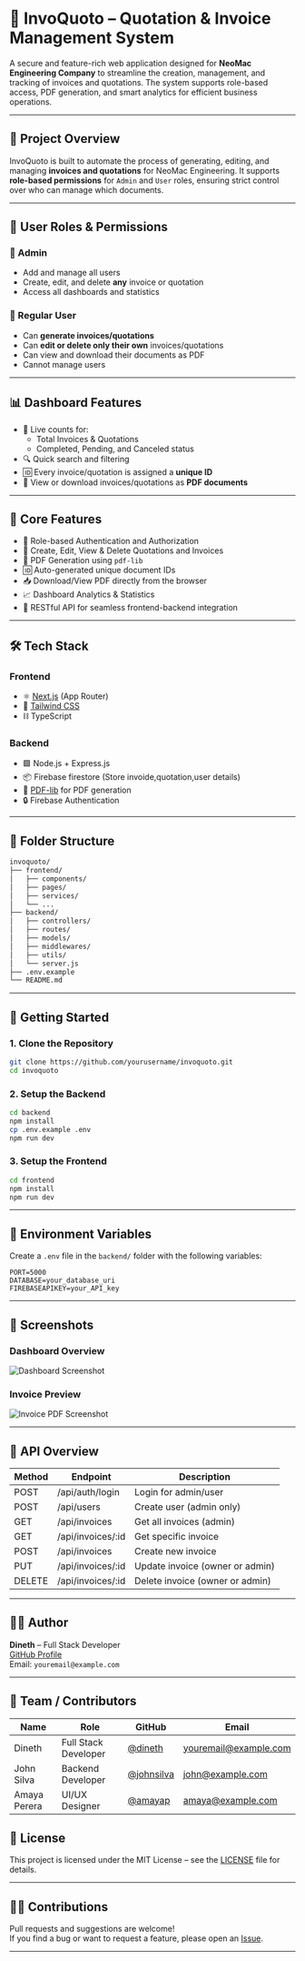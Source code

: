 # 🧾 InvoQuoto – Quotation & Invoice Management System

A secure and feature-rich web application designed for **NeoMac Engineering Company** to streamline the creation, management, and tracking of invoices and quotations. The system supports role-based access, PDF generation, and smart analytics for efficient business operations.

---

## 🏢 Project Overview

InvoQuoto is built to automate the process of generating, editing, and managing **invoices and quotations** for NeoMac Engineering. It supports **role-based permissions** for `Admin` and `User` roles, ensuring strict control over who can manage which documents.

---

## 👥 User Roles & Permissions

### 🔐 Admin
- Add and manage all users
- Create, edit, and delete **any** invoice or quotation
- Access all dashboards and statistics

### 👤 Regular User
- Can **generate invoices/quotations**
- Can **edit or delete only their own** invoices/quotations
- Can view and download their documents as PDF
- Cannot manage users

---

## 📊 Dashboard Features

- 📌 Live counts for:
  - Total Invoices & Quotations
  - Completed, Pending, and Canceled status
- 🔍 Quick search and filtering
- 🆔 Every invoice/quotation is assigned a **unique ID**
- 📄 View or download invoices/quotations as **PDF documents**

---

## 🧠 Core Features

- 🔐 Role-based Authentication and Authorization
- 🧾 Create, Edit, View & Delete Quotations and Invoices
- 📄 PDF Generation using `pdf-lib`
- 🆔 Auto-generated unique document IDs
- 📥 Download/View PDF directly from the browser
- 📈 Dashboard Analytics & Statistics
- 🔁 RESTful API for seamless frontend-backend integration

---

## 🛠️ Tech Stack

### Frontend
- ⚛️ [Next.js](https://nextjs.org/) (App Router)
- 🎨 [Tailwind CSS](https://tailwindcss.com/)
- ⛓️ TypeScript

### Backend
- 🟩 Node.js + Express.js
- 📦 Firebase firestore (Store invoide,quotation,user details)
- 📄 [PDF-lib](https://pdf-lib.js.org/) for PDF generation
- 🔒 Firebase Authentication

---

## 📂 Folder Structure

```txt
invoquoto/
├── frontend/
│   ├── components/
│   ├── pages/
│   ├── services/
│   └── ...
├── backend/
│   ├── controllers/
│   ├── routes/
│   ├── models/
│   ├── middlewares/
│   ├── utils/
│   └── server.js
├── .env.example
└── README.md
```

---

## 🚀 Getting Started

### 1. Clone the Repository

```bash
git clone https://github.com/yourusername/invoquoto.git
cd invoquoto
```

### 2. Setup the Backend

```bash
cd backend
npm install
cp .env.example .env
npm run dev
```

### 3. Setup the Frontend

```bash
cd frontend
npm install
npm run dev
```

---

## 🔐 Environment Variables

Create a `.env` file in the `backend/` folder with the following variables:

```env
PORT=5000
DATABASE=your_database_uri
FIREBASEAPIKEY=your_API_key
```

---

## 📸 Screenshots

### Dashboard Overview  
![Dashboard Screenshot](./public/images/01.png)

### Invoice Preview  
![Invoice PDF Screenshot](./assets/invoice-preview.png)

---

## 📄 API Overview

| Method | Endpoint               | Description                    |
|--------|------------------------|--------------------------------|
| POST   | /api/auth/login        | Login for admin/user           |
| POST   | /api/users             | Create user (admin only)       |
| GET    | /api/invoices          | Get all invoices (admin)       |
| GET    | /api/invoices/:id      | Get specific invoice           |
| POST   | /api/invoices          | Create new invoice             |
| PUT    | /api/invoices/:id      | Update invoice (owner or admin)|
| DELETE | /api/invoices/:id      | Delete invoice (owner or admin)|

---

## 🧑‍💻 Author

**Dineth** – Full Stack Developer  
[GitHub Profile](https://github.com/yourusername)  
Email: `youremail@example.com`

---


## 👥 Team / Contributors

| Name           | Role                  | GitHub                                    | Email                     |
|----------------|-----------------------|-------------------------------------------|---------------------------|
| Dineth         | Full Stack Developer  | [@dineth](https://github.com/yourusername) | youremail@example.com     |
| John Silva     | Backend Developer     | [@johnsilva](https://github.com/johnsilva) | john@example.com          |
| Amaya Perera   | UI/UX Designer        | [@amayap](https://github.com/amayap)       | amaya@example.com         |


## 📄 License

This project is licensed under the MIT License – see the [LICENSE](./LICENSE) file for details.

---

## 🙋‍♂️ Contributions

Pull requests and suggestions are welcome!  
If you find a bug or want to request a feature, please open an [Issue](https://github.com/yourusername/invoquoto/issues).

---
